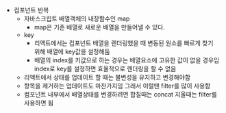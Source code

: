 - 컴포넌트 반복
  - 자바스크립트 배열객체의 내장함수인 map
    - map은 기존 배열로 새로운 배열을 만들어낼 수 있다.
  - key
    - 리액트에서는 컴포넌트 배열을 렌더링했을 때 변동된 원소를 빠르게 찾기 위해 배열에 key값을 설정해둠
    - 배열의 index를 키값으로 하는 경우는 배열요소에 고유한 값이 없을 경우임 index로 key를 설정하면 효율적으로 렌더링을 할 수 없음
  - 리액트에서 상태를 업데이트 할 때는 불변성을 유지하고 변경해야함
  - 항목을 제거하는 업데이트도 마찬가지임 그래서 이럴땐 filter를 많이 사용함
  - 컴포넌트 내부에서 배열상태를 변경하려면 합칠때는 concat 지울때는 filter를 사용하면 됨
  
  